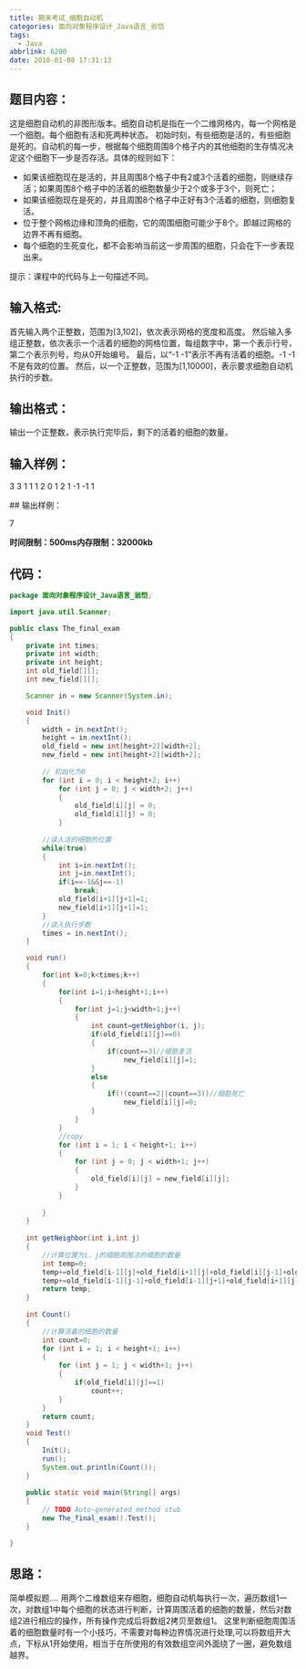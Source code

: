 ```yaml
---
title: 期末考试_细胞自动机
categories: 面向对象程序设计_Java语言_翁恺
tags:
  - Java
abbrlink: 6200
date: 2018-01-08 17:31:13
---
```

## 题目内容：
这是细胞自动机的非图形版本。细胞自动机是指在一个二维网格内，每一个网格是一个细胞。每个细胞有活和死两种状态。
初始时刻，有些细胞是活的，有些细胞是死的。自动机的每一步，根据每个细胞周围8个格子内的其他细胞的生存情况决定这个细胞下一步是否存活。具体的规则如下：
+ 如果该细胞现在是活的，并且周围8个格子中有2或3个活着的细胞，则继续存活；如果周围8个格子中的活着的细胞数量少于2个或多于3个，则死亡；
+ 如果该细胞现在是死的，并且周围8个格子中正好有3个活着的细胞，则细胞复活。
+ 位于整个网格边缘和顶角的细胞，它的周围细胞可能少于8个。即越过网格的边界不再有细胞。
+ 每个细胞的生死变化，都不会影响当前这一步周围的细胞，只会在下一步表现出来。

提示：课程中的代码与上一句描述不同。

## 输入格式:
首先输入两个正整数，范围为[3,102]，依次表示网格的宽度和高度。
然后输入多组正整数，依次表示一个活着的细胞的网格位置，每组数字中，第一个表示行号，第二个表示列号，均从0开始编号。
最后，以“-1 -1”表示不再有活着的细胞。-1 -1不是有效的位置。
然后，以一个正整数，范围为[1,10000]，表示要求细胞自动机执行的步数。

## 输出格式：
输出一个正整数，表示执行完毕后，剩下的活着的细胞的数量。

## 输入样例：
<div class="note default no-icon"><p>3 3
1 1 1 2 0 1 2 1
-1 -1
1
</p></div>
## 输出样例：
<div class="note default no-icon"><p>7
</p></div>

**时间限制：500ms内存限制：32000kb**

## 代码：
```Java
package 面向对象程序设计_Java语言_翁恺;

import java.util.Scanner;

public class The_final_exam
{
	private int times;
	private int width;
	private int height;
	int old_field[][];
	int new_field[][];

	Scanner in = new Scanner(System.in);

	void Init()
	{
		width = in.nextInt();
		height = in.nextInt();
		old_field = new int[height+2][width+2];
		new_field = new int[height+2][width+2];
		
		// 初始化为0
		for (int i = 0; i < height+2; i++)
			for (int j = 0; j < width+2; j++)
			{
				old_field[i][j] = 0;
				old_field[i][j] = 0;
			}
		
		//读入活的细胞的位置
		while(true)
		{
			int i=in.nextInt();
			int j=in.nextInt();
			if(i==-1&&j==-1)
				break;
			old_field[i+1][j+1]=1;
			new_field[i+1][j+1]=1;
		}
		//读入执行步数
		times = in.nextInt();
	}

	void run()
	{
		for(int k=0;k<times;k++)
		{
			for(int i=1;i<height+1;i++)
			{
				for(int j=1;j<width+1;j++)
				{
					int count=getNeighbor(i, j);
					if(old_field[i][j]==0)
					{
						if(count==3)//细胞复活
							new_field[i][j]=1;
					}
					else
					{
						if(!(count==2||count==3))//细胞死亡
							new_field[i][j]=0;
					}
				}
			}
			//copy
			for (int i = 1; i < height+1; i++)
			{
				for (int j = 0; j < width+1; j++)
				{
					old_field[i][j] = new_field[i][j];
				}
			}
			
		}
	}
	
	int getNeighbor(int i,int j)
	{
		//计算位置为i，j的细胞周围活的细胞的数量
		int temp=0;
		temp+=old_field[i-1][j]+old_field[i+1][j]+old_field[i][j-1]+old_field[i][j+1];
		temp+=old_field[i-1][j-1]+old_field[i-1][j+1]+old_field[i+1][j-1]+old_field[i+1][j+1];
		return temp;
	}
	
	int Count()
	{
		//计算活着的细胞的数量
		int count=0;
		for (int i = 1; i < height+1; i++)
		{
			for (int j = 1; j < width+1; j++)
			{
				if(old_field[i][j]==1)
					count++;
			}
		}
		return count;
	}
	void Test()
	{
		Init();
		run();
		System.out.println(Count());
	}
	
	public static void main(String[] args)
	{
		// TODO Auto-generated method stub
		new The_final_exam().Test();
	}

}

```
## 思路：
简单模拟题....
用两个二维数组来存细胞，细胞自动机每执行一次，遍历数组1一次，对数组1中每个细胞的状态进行判断，计算周围活着的细胞的数量，然后对数组2进行相应的操作，所有操作完成后将数组2拷贝至数组1。
这里判断细胞周围活着的细胞数量时有一个小技巧，不需要对每种边界情况进行处理,可以将数组开大点，下标从1开始使用，相当于在所使用的有效数组空间外面绕了一圈，避免数组越界。